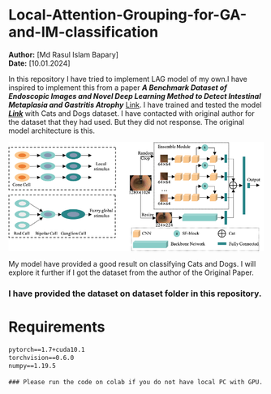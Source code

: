 # Local-Attention-Grouping-for-GA-and-IM-classification
**Author:** [Md Rasul Islam Bapary]  
**Date:** [10.01.2024]

In this repository I have tried to implement LAG model of my own.I have inspired to implement this from a paper ***A Benchmark Dataset of Endoscopic Images and Novel Deep Learning Method to Detect Intestinal Metaplasia and Gastritis Atrophy*** [Link](https://pubmed.ncbi.nlm.nih.gov/36306301/). I have trained and tested the model ***[Link](https://github.com/rasul-ai/Local-Attention-Grouping-for-GA-and-IM-classification/blob/main/LAG_model.ipynb)*** with Cats and Dogs dataset. I have contacted with original author for the dataset that they had used. But they did not response. The original model architecture is this.

![Model_Architecture](https://github.com/rasul-ai/Local-Attention-Grouping-for-GA-and-IM-classification/blob/main/Images/OriginalModelArchitecture.png)


My model have provided a good result on classifying Cats and Dogs. I will explore it further if I got the dataset from the author of the Original Paper.
### I have provided the dataset on dataset folder in this repository.

# Requirements
```
pytorch==1.7+cuda10.1
torchvision==0.6.0
numpy==1.19.5

### Please run the code on colab if you do not have local PC with GPU.
```
